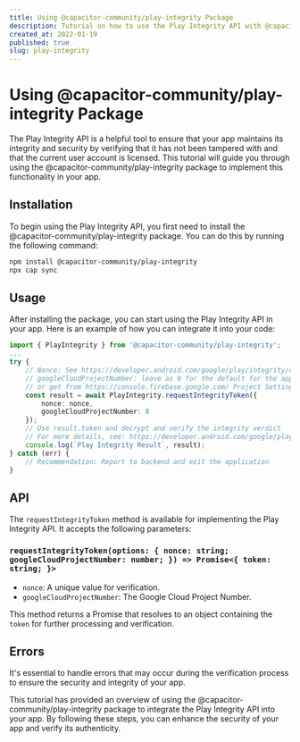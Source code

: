 ```yaml
---
title: Using @capacitor-community/play-integrity Package
description: Tutorial on how to use the Play Integrity API with @capacitor-community/play-integrity package to verify the integrity of your app
created_at: 2022-01-19
published: true
slug: play-integrity
---
```


# Using @capacitor-community/play-integrity Package

The Play Integrity API is a helpful tool to ensure that your app maintains its integrity and security by verifying that it has not been tampered with and that the current user account is licensed. This tutorial will guide you through using the @capacitor-community/play-integrity package to implement this functionality in your app.

## Installation

To begin using the Play Integrity API, you first need to install the @capacitor-community/play-integrity package. You can do this by running the following command:

```bash
npm install @capacitor-community/play-integrity
npx cap sync
```

## Usage

After installing the package, you can start using the Play Integrity API in your app. Here is an example of how you can integrate it into your code:

```typescript
import { PlayIntegrity } from '@capacitor-community/play-integrity';
...
try {
    // Nonce: See https://developer.android.com/google/play/integrity/classic
    // googleCloudProjectNumber: leave as 0 for the default for the application
    // or get from https://console.firebase.google.com/ Project Settings > General
    const result = await PlayIntegrity.requestIntegrityToken({
        nonce: nonce,
        googleCloudProjectNumber: 0
    });
    // Use result.token and decrypt and verify the integrity verdict
    // For more details, see: https://developer.android.com/google/play/integrity/classic#decrypt-verify
    console.log(`Play Integrity Result`, result);
} catch (err) {
    // Recommendation: Report to backend and exit the application
}
```

## API

The `requestIntegrityToken` method is available for implementing the Play Integrity API. It accepts the following parameters:

### `requestIntegrityToken(options: { nonce: string; googleCloudProjectNumber: number; }) => Promise<{ token: string; }>`

- `nonce`: A unique value for verification.
- `googleCloudProjectNumber`: The Google Cloud Project Number.

This method returns a Promise that resolves to an object containing the `token` for further processing and verification.

## Errors

It's essential to handle errors that may occur during the verification process to ensure the security and integrity of your app.

This tutorial has provided an overview of using the @capacitor-community/play-integrity package to integrate the Play Integrity API into your app. By following these steps, you can enhance the security of your app and verify its authenticity.
